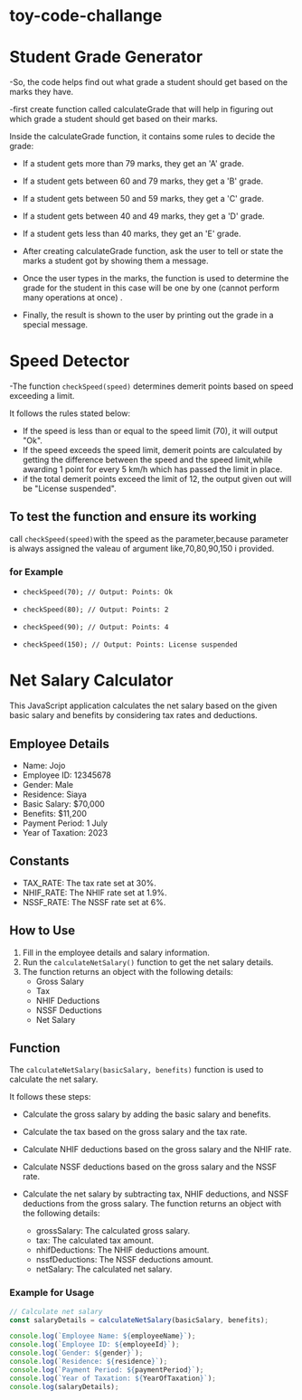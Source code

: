 # toy-code-challange
<!-- Challenge 1: Student Grade Generator (Toy Problem) -->
# Student Grade Generator
-So, the code helps find out what grade a student should get based on the marks they have.   

-first create function called calculateGrade that will help in figuring out which grade a student should get based on their marks.

Inside the calculateGrade function, it contains some rules to decide the grade:
- If a student gets more than 79 marks, they get an 'A' grade.
- If a student gets between 60 and 79 marks, they get a 'B' grade.
- If a student gets between 50 and 59 marks, they get a 'C' grade.
- If a student gets between 40 and 49 marks, they get a 'D' grade.
- If a student gets less than 40 marks, they get an 'E' grade.

- After creating calculateGrade function, ask the user to tell or state the marks a student got by showing them a message.
- Once the user types in the marks, the function is used to determine the grade for the student in this case will be one by one (cannot perform many operations at once) .
- Finally, the result is shown to the user by printing out the grade in a special message.

<!-- Challenge 2: Speed Detector (Toy Problem) -->
 # Speed Detector

-The function `checkSpeed(speed)` determines demerit points based on speed exceeding a limit.

It follows the rules stated below:

-  If the speed is less than or equal to the speed limit (70), it will output "Ok".
-  If the speed exceeds the speed limit, demerit points are calculated by getting the difference between the speed and the speed limit,while awarding 1 point for every 5 km/h which has passed the limit in place.
-  if the total demerit points exceed the limit of 12, the output given out will be "License suspended".

## To test the function and ensure its working  

 call `checkSpeed(speed)`with the speed as the parameter,because parameter is always assigned the valeau of argument like,70,80,90,150 i provided. 

### for Example

- `checkSpeed(70); // Output: Points: Ok`
- `checkSpeed(80); // Output: Points: 2`
- `checkSpeed(90); // Output: Points: 4`
- `checkSpeed(150); // Output: Points: License suspended ` 
   
   <!-- Challenge 3: Net Salary Calculator (Toy Problem) -->

 # Net Salary Calculator

This JavaScript application calculates the net salary based on the given basic salary and benefits by considering tax rates and deductions.
## Employee Details
- Name: Jojo
- Employee ID: 12345678
- Gender: Male
- Residence: Siaya
- Basic Salary: $70,000
- Benefits: $11,200
- Payment Period: 1 July
- Year of Taxation: 2023

## Constants
- TAX_RATE: The tax rate set at 30%.
- NHIF_RATE: The NHIF rate set at 1.9%.
- NSSF_RATE: The NSSF rate set at 6%.

## How to Use
1. Fill in the employee details and salary information.
2. Run the `calculateNetSalary()` function to get the net salary details.
3. The function returns an object with the following details:
   - Gross Salary
   - Tax
   - NHIF Deductions
   - NSSF Deductions
   - Net Salary

## Function
The `calculateNetSalary(basicSalary, benefits)` function is used to calculate the net salary. 

It follows these steps:

- Calculate the gross salary by adding the basic salary and benefits.
- Calculate the tax based on the gross salary and the tax rate.
- Calculate NHIF deductions based on the gross salary and the NHIF rate.
- Calculate NSSF deductions based on the gross salary and the NSSF rate.
- Calculate the net salary by subtracting tax, NHIF deductions, and NSSF deductions from the gross salary.
The function returns an object with the following details:

  - grossSalary: The calculated gross salary.
  - tax: The calculated tax amount.
  - nhifDeductions: The NHIF deductions amount.
  - nssfDeductions: The NSSF deductions amount.
  - netSalary: The calculated net salary.

### Example for Usage
```js
// Calculate net salary
const salaryDetails = calculateNetSalary(basicSalary, benefits);

console.log(`Employee Name: ${employeeName}`);
console.log(`Employee ID: ${employeeId}`);
console.log(`Gender: ${gender}`);
console.log(`Residence: ${residence}`);
console.log(`Payment Period: ${paymentPeriod}`);
console.log(`Year of Taxation: ${YearOfTaxation}`);
console.log(salaryDetails);
